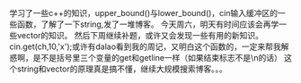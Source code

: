学习了一些c++的知识，upper_bound()与lower_bound()，cin输入缓冲区的一些函数，了解了一下string,发了一堆博客。
今天周六，明天有时间应该会再学一些vector的知识。
然后下周继续补题，或许又会发现一些有用的新知识。
cin.get(ch,10,'x');或许有dalao看到我的周记，又明白这个函数的，一定来帮我解惑啊，是不是括号里三个变量的get和getline一样（如果结束标志不是\n的话）
这个string和vector的原理真是搞不懂，继续大规模搜索博客。。。
